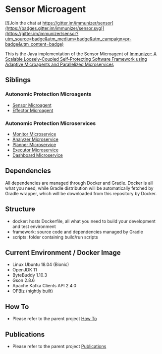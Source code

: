 # Sensor Microagent

[![Join the chat at https://gitter.im/immunizer/sensor](https://badges.gitter.im/immunizer/sensor.svg)](https://gitter.im/immunizer/sensor?utm_source=badge&utm_medium=badge&utm_campaign=pr-badge&utm_content=badge)

This is the Java implementation of the Sensor Microagent of [Immunizer: A Scalable Loosely-Coupled Self-Protecting Software Framework using Adaptive Microagents and Parallelized Microservices](https://github.com/oiraqi/immunizer)

## Siblings
### Autonomic Protection Microagents
- [Sensor Microagent](https://github.com/oiraqi/immunizer/tree/master/microagents/sensor)
- [Effector Microagent](https://github.com/oiraqi/immunizer/tree/master/microagents/effector)
### Autonomic Protection Microservices
- [Monitor Microservice](https://github.com/oiraqi/immunizer/tree/master/microservices/monitor)
- [Analyzer Microservice](https://github.com/oiraqi/immunizer/tree/master/microservices/analyzer)
- [Planner Microservice](https://github.com/oiraqi/immunizer/tree/master/microservices/planner)
- [Executor Microservice](https://github.com/oiraqi/immunizer/tree/master/microservices/executor)
- [Dashboard Microservice](https://github.com/oiraqi/immunizer/tree/master/microservices/dashboard)

## Dependencies

All dependencies are managed through Docker and Gradle. Docker is all what you need, while Gradle distribution will be automatically fetched by Gradle wrapper, which will be downloaded from this repository by Docker.

## Structure
- docker: hosts Dockerfile, all what you need to build your development and test environment
- framework: source code and dependencies managed by Gradle
- scripts: folder containing build/run scripts

## Current Environment / Docker Image
- Linux Ubuntu 18.04 (Bionic)
- OpenJDK 11
- ByteBuddy 1.10.3
- Gson 2.8.6
- Apache Kafka Clients API 2.4.0
- OFBiz (nightly built)

## How To
- Please refer to the parent project [How To](https://github.com/oiraqi/immunizer#how-to)

## Publications
- Please refer to the parent project [Publications](https://github.com/oiraqi/immunizer#publications)
